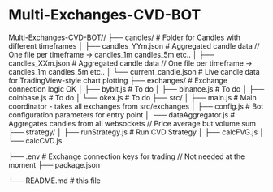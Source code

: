 # Multi-Exchanges-CVD-BOT
Multi-Exchanges-CVD-BOT//
├── candles/                # Folder for Candles with different timeframes
│   ├── candles_YYm.json    # Aggregated candle data // One file per timeframe -> candles_1m candles_5m etc..
│   ├── candles_XXm.json    # Aggregated candle data // One file per timeframe -> candles_1m candles_5m etc..
│   └── current_candle.json # Live candle data for TradingView-style chart plotting
├── exchanges/              # Exchange connection logic OK
│   ├── bybit.js            # To do
│   ├── binance.js          # To do
│   ├── coinbase.js         # To do
│   └── okex.js             # To do
├── src/
│   ├── main.js             # Main coordinator - takes all exchanges from src/exchanges
│   ├── config.js           # Bot configuration parameters for entry point
│   └── dataAggregator.js   # Aggregates candles from all websockets // Price average but volume sum
├── strategy/
│   ├── runStrategy.js      # Run CVD Strategy
│   ├── calcFVG.js
│   └── calcCVD.js
<!--        # All To Do   
    ├── charts/           
│   ├── index.html          # Web page for the chart // To do
│   ├── index.js            # Live chart logic // To do
│   └── vite.config.js      # Vite configuration // To do if using Vite otherwise not needed... -->
├── .env                    # Exchange connection keys for trading // Not needed at the moment
├── package.json
<!--        # All To Do
    ├── tensorflow/
│   └── runTS.js            # Test playground for Tensorflow -->
└── README.md               # this file